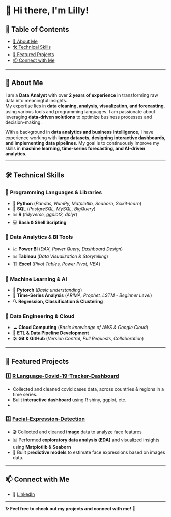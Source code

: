 # 👋 Hi there, I'm Lilly!  

## 📌 Table of Contents  
- [🚀 About Me](#-about-me)  
- [🛠️ Technical Skills](#-technical-skills)  
- [📌 Featured Projects](#-featured-projects)  
- [📫 Connect with Me](#-connect-with-me)  

---

## 🚀 About Me  
I am a **Data Analyst** with over **2 years of experience** in transforming raw data into meaningful insights.  
My expertise lies in **data cleaning, analysis, visualization, and forecasting**, using various tools and programming languages. I am passionate about leveraging **data-driven solutions** to optimize business processes and decision-making.  

With a background in **data analytics and business intelligence**, I have experience working with **large datasets, designing interactive dashboards, and implementing data pipelines**. My goal is to continuously improve my skills in **machine learning, time-series forecasting, and AI-driven analytics**.  

---

## 🛠️ Technical Skills  

### **📌 Programming Languages & Libraries**  
- 🐍 **Python** (*Pandas, NumPy, Matplotlib, Seaborn, Scikit-learn*)  
- 🐘 **SQL** (*PostgreSQL, MySQL, BigQuery*)  
- 📊 **R** (*tidyverse, ggplot2, dplyr*)  
- 💻 **Bash & Shell Scripting**  

### **📌 Data Analytics & BI Tools**  
- 📈 **Power BI** (*DAX, Power Query, Dashboard Design*)  
- 📊 **Tableau** (*Data Visualization & Storytelling*)  
- 🏗 **Excel** (*Pivot Tables, Power Pivot, VBA*)  

### **📌 Machine Learning & AI**  
- 🤖 **Pytorch** (*Basic understanding*)  
- 🔢 **Time-Series Analysis** (*ARIMA, Prophet, LSTM - Beginner Level*)  
- 🔍 **Regression, Classification & Clustering**  

### **📌 Data Engineering & Cloud**  
- ☁ **Cloud Computing** (*Basic knowledge of AWS & Google Cloud*)  
- 🔄 **ETL & Data Pipeline Development**  
- 🛠 **Git & GitHub** (*Version Control, Pull Requests, Collaboration*)  

---

## 📌 Featured Projects  

### **1️⃣ [R Language-Covid-19-Tracker-Dashboard](https://github.com/Lilly-0921/Covid-19-Tracker-R)**  
- Collected and cleaned covid cases data, across countries & regions in a time series.  
- Built **interactive dashboard** using R shiny, ggplot, etc.
- 
### **2️⃣ [Facial-Expression-Detection](https://github.com/Lilly-0921/Facial-Detection)**
- 🎬 Collected and cleaned **image** data to analyze face features 
- 📊 Performed **exploratory data analysis (EDA)** and visualized insights using **Matplotlib & Seaborn**  
- 🤖 Built **predictive models** to estimate face expressions based on images data. 




---

## 📫 Connect with Me  
- 💼 [LinkedIn](https://www.linkedin.com/in/di-zhao-131780b0/)  


---

**✨ Feel free to check out my projects and connect with me! 🚀**
